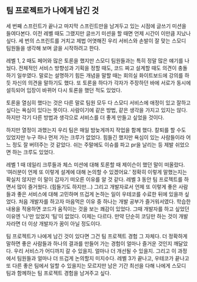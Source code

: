 ## 팀 프로젝트가 나에게 남긴 것

세 번째 스프린트가 끝나고 마지막 스프린트만을 남겨두고 있는 시점에 글쓰기 미션을 들여다본다. 
이전 레벨 때도 그랬지만 글쓰기 미션을 할 때면 언제 시간이 이만큼 지났나 싶다. 
세 번의 스프린트를 거치고 제법 어엿해진 우리 서비스와 손발이 잘 맞는 스모디 팀원들을 생각해 보며 글을 시작하려고 한다.

레벨 1, 2 때도 페어와 많은 토론을 했지만 스모디 팀원들과는 특히 정말 많은 얘기를 나눴다. 
전체적인 서비스 방향성과 기획을 정할 때도, 코드 짜고 설계할 때도 의견이 충돌하기 일쑤였다. 
말로는 설명하기 힘든 개념을 말할 때는 회의실 화이트보드에 강의를 하듯 자신의 의견을 말하기도 했다. 
또 토론을 하다가 각자가 주장하던 바에 서로가 동시에 설득되어 입장이 바뀌어 다시 토론을 했던 적도 있었다.

토론을 열심히 했다는 것은 다른 말로 팀원 모두 다 스모디 서비스에 애정이 있고 잘하고 싶다는 욕심이 있다는 뜻이다. 
사람이기에 같은 방법, 같은 생각을 가지고 있지는 않다. 
하지만 각기 다른 방법과 생각으로 서비스를 더 좋게 만들고 싶었을 것이다. 

하지만 열정이 과했는지 우리 팀은 매일 밤늦게까지 작업을 함께 했다. 
칼퇴를 할 수도 있었지만 누구 하나 먼저 가는 크루가 없었다. 
힘들긴 했지만 욕심이 있는 사람들이라 어느 정도 잘 버텨주는 것 같았다. 
쉬는 주말에도 이슈를 파고 pr을 날리는 등 제발 쉬었으면 하는 크루도 있었다. 

레벨 1 때 데일리 크루들과 체스 미션에 대해 토론할 때 제이슨이 했던 말이 떠올랐다. 
‘여러분이 언제 또 이렇게 설계에 대해 논의할 수 있겠어요.’ 
정확히 이렇게 말했는지는 확실치 않지만 이 말이 갑자기 떠오른 이유를 알 것 같다. 
레벨 3 동안 팀 프로젝트를 하면서 많이 즐거웠다. (힘들기도 하지만…) 
그리고 개발자로서 언제 또 이렇게 좋은 사람들과 좋은 서비스에 대해 고민하며 뜨겁게 논하는 일이 우테코를 수료한 뒤에 있을까 싶었다. 
처음 개발자를 하고자 마음먹은 이유 중 하나는 개발 공부가 즐거워서였다. 
학습한 내용을 적용하면 코드가 움직이는 것을 보는 쾌감이 있었다. 
그때 개발자를 하고 싶었던 이유엔 ‘나’만 있었지 ‘팀’이 없었다.
이제는 다르다. 
만약 단순히 코딩만 하는 것이 개발자라면 더 이상 개발자가 꿈이 아닐 정도이다.

팀 프로젝트가 나에게 남긴 것이 있다면 그건 팀 프로젝트 경험 그 자체다. 
더 정확하게 말하면 좋은 사람들과 하나의 결과를 만들어 가는 경험이 얼마나 즐거운 것인지 깨달았다. 
우리 서비스가 어디까지 갈 수 있을지. 
얼마나 더 개선될 수 있을지. 
그리고 이 과정에서 팀원들과 얼마나 더 뜨겁게 논의할지 미지수다. 
레벨 3가 끝나고, 우테코가 끝나고 또 다른 좋은 팀에서 일할 수 있을지는 모르지만 남은 기간 최선을 다해 나에게 스모디 팀과 함께하는 팀 프로젝트 경험을 남겨주고 싶다.
